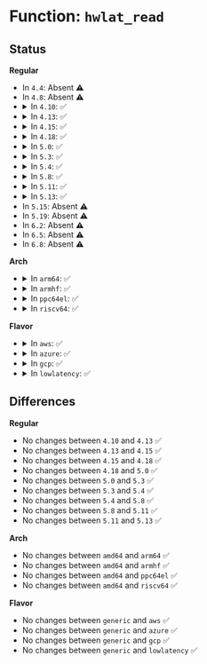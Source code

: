 # Function: <code>hwlat_read</code>

## Status
<b>Regular</b>
<ul>
<li>
In <code>4.4</code>: Absent ⚠️
</li>
<li>
In <code>4.8</code>: Absent ⚠️
</li>
<li>
<details>
<summary>In <code>4.10</code>: ✅</summary>

```c
ssize_t hwlat_read(struct file *filp, char *ubuf, size_t cnt, loff_t *ppos);
```

**Collision:** Unique Static

**Inline:** No

**Transformation:** False

**Instances:**

```
In kernel/trace/trace_hwlat.c (ffffffff8116d2b0)
Location: kernel/trace/trace_hwlat.c:406
Inline: False
```
**Symbols:**

```
ffffffff8116d2b0-ffffffff8116d340: hwlat_read (STB_LOCAL)
```
</details>
</li>
<li>
<details>
<summary>In <code>4.13</code>: ✅</summary>

```c
ssize_t hwlat_read(struct file *filp, char *ubuf, size_t cnt, loff_t *ppos);
```

**Collision:** Unique Static

**Inline:** No

**Transformation:** False

**Instances:**

```
In kernel/trace/trace_hwlat.c (ffffffff811705a0)
Location: kernel/trace/trace_hwlat.c:404
Inline: False
```
**Symbols:**

```
ffffffff811705a0-ffffffff81170630: hwlat_read (STB_LOCAL)
```
</details>
</li>
<li>
<details>
<summary>In <code>4.15</code>: ✅</summary>

```c
ssize_t hwlat_read(struct file *filp, char *ubuf, size_t cnt, loff_t *ppos);
```

**Collision:** Unique Static

**Inline:** No

**Transformation:** False

**Instances:**

```
In kernel/trace/trace_hwlat.c (ffffffff8117d780)
Location: kernel/trace/trace_hwlat.c:404
Inline: False
```
**Symbols:**

```
ffffffff8117d780-ffffffff8117d810: hwlat_read (STB_LOCAL)
```
</details>
</li>
<li>
<details>
<summary>In <code>4.18</code>: ✅</summary>

```c
ssize_t hwlat_read(struct file *filp, char *ubuf, size_t cnt, loff_t *ppos);
```

**Collision:** Unique Static

**Inline:** No

**Transformation:** False

**Instances:**

```
In kernel/trace/trace_hwlat.c (ffffffff8118c890)
Location: kernel/trace/trace_hwlat.c:404
Inline: False
```
**Symbols:**

```
ffffffff8118c890-ffffffff8118c920: hwlat_read (STB_LOCAL)
```
</details>
</li>
<li>
<details>
<summary>In <code>5.0</code>: ✅</summary>

```c
ssize_t hwlat_read(struct file *filp, char *ubuf, size_t cnt, loff_t *ppos);
```

**Collision:** Unique Static

**Inline:** No

**Transformation:** False

**Instances:**

```
In kernel/trace/trace_hwlat.c (ffffffff8119a200)
Location: kernel/trace/trace_hwlat.c:405
Inline: False
```
**Symbols:**

```
ffffffff8119a200-ffffffff8119a290: hwlat_read (STB_LOCAL)
```
</details>
</li>
<li>
<details>
<summary>In <code>5.3</code>: ✅</summary>

```c
ssize_t hwlat_read(struct file *filp, char *ubuf, size_t cnt, loff_t *ppos);
```

**Collision:** Unique Static

**Inline:** No

**Transformation:** False

**Instances:**

```
In kernel/trace/trace_hwlat.c (ffffffff811a7e60)
Location: kernel/trace/trace_hwlat.c:405
Inline: False
```
**Symbols:**

```
ffffffff811a7e60-ffffffff811a7ef0: hwlat_read (STB_LOCAL)
```
</details>
</li>
<li>
<details>
<summary>In <code>5.4</code>: ✅</summary>

```c
ssize_t hwlat_read(struct file *filp, char *ubuf, size_t cnt, loff_t *ppos);
```

**Collision:** Unique Static

**Inline:** No

**Transformation:** False

**Instances:**

```
In kernel/trace/trace_hwlat.c (ffffffff811b3660)
Location: kernel/trace/trace_hwlat.c:407
Inline: False
```
**Symbols:**

```
ffffffff811b3660-ffffffff811b36f0: hwlat_read (STB_LOCAL)
```
</details>
</li>
<li>
<details>
<summary>In <code>5.8</code>: ✅</summary>

```c
ssize_t hwlat_read(struct file *filp, char *ubuf, size_t cnt, loff_t *ppos);
```

**Collision:** Unique Static

**Inline:** No

**Transformation:** False

**Instances:**

```
In kernel/trace/trace_hwlat.c (ffffffff811cbeb0)
Location: kernel/trace/trace_hwlat.c:421
Inline: False
```
**Symbols:**

```
ffffffff811cbeb0-ffffffff811cbf3e: hwlat_read (STB_LOCAL)
```
</details>
</li>
<li>
<details>
<summary>In <code>5.11</code>: ✅</summary>

```c
ssize_t hwlat_read(struct file *filp, char *ubuf, size_t cnt, loff_t *ppos);
```

**Collision:** Unique Static

**Inline:** No

**Transformation:** False

**Instances:**

```
In kernel/trace/trace_hwlat.c (ffffffff811c9500)
Location: kernel/trace/trace_hwlat.c:420
Inline: False
```
**Symbols:**

```
ffffffff811c9500-ffffffff811c958e: hwlat_read (STB_LOCAL)
```
</details>
</li>
<li>
<details>
<summary>In <code>5.13</code>: ✅</summary>

```c
ssize_t hwlat_read(struct file *filp, char *ubuf, size_t cnt, loff_t *ppos);
```

**Collision:** Unique Static

**Inline:** No

**Transformation:** False

**Instances:**

```
In kernel/trace/trace_hwlat.c (ffffffff811ca910)
Location: kernel/trace/trace_hwlat.c:415
Inline: False
```
**Symbols:**

```
ffffffff811ca910-ffffffff811ca9a0: hwlat_read (STB_LOCAL)
```
</details>
</li>
<li>
In <code>5.15</code>: Absent ⚠️
</li>
<li>
In <code>5.19</code>: Absent ⚠️
</li>
<li>
In <code>6.2</code>: Absent ⚠️
</li>
<li>
In <code>6.5</code>: Absent ⚠️
</li>
<li>
In <code>6.8</code>: Absent ⚠️
</li>
</ul>
<b>Arch</b>
<ul>
<li>
<details>
<summary>In <code>arm64</code>: ✅</summary>

```c
ssize_t hwlat_read(struct file *filp, char *ubuf, size_t cnt, loff_t *ppos);
```

**Collision:** Unique Static

**Inline:** No

**Transformation:** False

**Instances:**

```
In kernel/trace/trace_hwlat.c (ffff8000102319a0)
Location: kernel/trace/trace_hwlat.c:407
Inline: False
```
**Symbols:**

```
ffff8000102319a0-ffff800010231a40: hwlat_read (STB_LOCAL)
```
</details>
</li>
<li>
<details>
<summary>In <code>armhf</code>: ✅</summary>

```c
ssize_t hwlat_read(struct file *filp, char *ubuf, size_t cnt, loff_t *ppos);
```

**Collision:** Unique Static

**Inline:** No

**Transformation:** False

**Instances:**

```
In kernel/trace/trace_hwlat.c (c046d4d8)
Location: kernel/trace/trace_hwlat.c:407
Inline: False
```
**Symbols:**

```
c046d4d8-c046d580: hwlat_read (STB_LOCAL)
```
</details>
</li>
<li>
<details>
<summary>In <code>ppc64el</code>: ✅</summary>

```c
ssize_t hwlat_read(struct file *filp, char *ubuf, size_t cnt, loff_t *ppos);
```

**Collision:** Unique Static

**Inline:** No

**Transformation:** False

**Instances:**

```
In kernel/trace/trace_hwlat.c (c0000000002bbf40)
Location: kernel/trace/trace_hwlat.c:407
Inline: False
```
**Symbols:**

```
c0000000002bbf40-c0000000002bc02c: hwlat_read (STB_LOCAL)
```
</details>
</li>
<li>
<details>
<summary>In <code>riscv64</code>: ✅</summary>

```c
ssize_t hwlat_read(struct file *filp, char *ubuf, size_t cnt, loff_t *ppos);
```

**Collision:** Unique Static

**Inline:** No

**Transformation:** False

**Instances:**

```
In kernel/trace/trace_hwlat.c (ffffffe0001897b2)
Location: kernel/trace/trace_hwlat.c:407
Inline: False
```
**Symbols:**

```
ffffffe0001897b2-ffffffe000189812: hwlat_read (STB_LOCAL)
```
</details>
</li>
</ul>
<b>Flavor</b>
<ul>
<li>
<details>
<summary>In <code>aws</code>: ✅</summary>

```c
ssize_t hwlat_read(struct file *filp, char *ubuf, size_t cnt, loff_t *ppos);
```

**Collision:** Unique Static

**Inline:** No

**Transformation:** False

**Instances:**

```
In kernel/trace/trace_hwlat.c (ffffffff811abc80)
Location: kernel/trace/trace_hwlat.c:407
Inline: False
```
**Symbols:**

```
ffffffff811abc80-ffffffff811abd10: hwlat_read (STB_LOCAL)
```
</details>
</li>
<li>
<details>
<summary>In <code>azure</code>: ✅</summary>

```c
ssize_t hwlat_read(struct file *filp, char *ubuf, size_t cnt, loff_t *ppos);
```

**Collision:** Unique Static

**Inline:** No

**Transformation:** False

**Instances:**

```
In kernel/trace/trace_hwlat.c (ffffffff8119eb70)
Location: kernel/trace/trace_hwlat.c:407
Inline: False
```
**Symbols:**

```
ffffffff8119eb70-ffffffff8119ec00: hwlat_read (STB_LOCAL)
```
</details>
</li>
<li>
<details>
<summary>In <code>gcp</code>: ✅</summary>

```c
ssize_t hwlat_read(struct file *filp, char *ubuf, size_t cnt, loff_t *ppos);
```

**Collision:** Unique Static

**Inline:** No

**Transformation:** False

**Instances:**

```
In kernel/trace/trace_hwlat.c (ffffffff811a9a50)
Location: kernel/trace/trace_hwlat.c:407
Inline: False
```
**Symbols:**

```
ffffffff811a9a50-ffffffff811a9ae0: hwlat_read (STB_LOCAL)
```
</details>
</li>
<li>
<details>
<summary>In <code>lowlatency</code>: ✅</summary>

```c
ssize_t hwlat_read(struct file *filp, char *ubuf, size_t cnt, loff_t *ppos);
```

**Collision:** Unique Static

**Inline:** No

**Transformation:** False

**Instances:**

```
In kernel/trace/trace_hwlat.c (ffffffff811b7890)
Location: kernel/trace/trace_hwlat.c:407
Inline: False
```
**Symbols:**

```
ffffffff811b7890-ffffffff811b7920: hwlat_read (STB_LOCAL)
```
</details>
</li>
</ul>

## Differences
<b>Regular</b>
<ul>
<li>
No changes between <code>4.10</code> and <code>4.13</code> ✅
</li>
<li>
No changes between <code>4.13</code> and <code>4.15</code> ✅
</li>
<li>
No changes between <code>4.15</code> and <code>4.18</code> ✅
</li>
<li>
No changes between <code>4.18</code> and <code>5.0</code> ✅
</li>
<li>
No changes between <code>5.0</code> and <code>5.3</code> ✅
</li>
<li>
No changes between <code>5.3</code> and <code>5.4</code> ✅
</li>
<li>
No changes between <code>5.4</code> and <code>5.8</code> ✅
</li>
<li>
No changes between <code>5.8</code> and <code>5.11</code> ✅
</li>
<li>
No changes between <code>5.11</code> and <code>5.13</code> ✅
</li>
</ul>
<b>Arch</b>
<ul>
<li>
No changes between <code>amd64</code> and <code>arm64</code> ✅
</li>
<li>
No changes between <code>amd64</code> and <code>armhf</code> ✅
</li>
<li>
No changes between <code>amd64</code> and <code>ppc64el</code> ✅
</li>
<li>
No changes between <code>amd64</code> and <code>riscv64</code> ✅
</li>
</ul>
<b>Flavor</b>
<ul>
<li>
No changes between <code>generic</code> and <code>aws</code> ✅
</li>
<li>
No changes between <code>generic</code> and <code>azure</code> ✅
</li>
<li>
No changes between <code>generic</code> and <code>gcp</code> ✅
</li>
<li>
No changes between <code>generic</code> and <code>lowlatency</code> ✅
</li>
</ul>
